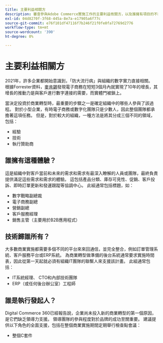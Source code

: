 ```yaml
---
title: 主要利益相關方
description: 審查參與Adobe Commerce實施工作的主要利益攸關方，以及誰擁有項目的不同方面。
exl-id: 04d8270f-3f68-445a-8e7a-e17905a6f77c
source-git-commit: e76f101df47116f7b246f21f0fe0fa72769d2776
workflow-type: tm+mt
source-wordcount: '390'
ht-degree: 0%

---
```


# 主要利益相關方

2021年，許多企業都開始意識到，「防大流行病」與組織的數字實力直接相關。 根據Forrester資料，[麥肯錫](https://www.mckinsey.com/business-functions/strategy-and-corporate-finance/our-insights/five-fifty-the-quickening)發現電子商務在短短3個月內就實現了10年的增長，其增長的推動力是與客戶進行數字連接的需要，而實體門被鎖上。

當決定投資於商業轉型時，最重要的步驟之一是確定組織中的哪些人參與了該過程。 對於小型企業，有時電子商務或數字化團隊只是少數人，因此整個團隊都承擔著這項任務。 但是，對於較大的組織，一種方法是將其分成三個不同的領域，包括：

- 經驗
- 技術
- 執行贊助商

## 誰擁有這種體驗？

這是組織中對客戶當前和未來的需求和需求有最深入瞭解的人員或團隊，最終負責提供滿足這些需求和需求的體驗。 這包括產品分類、庫存可見性、促銷、客戶投訴、即時訂單更新和發運跟蹤等協調中心。 此組通常包括標題，如：

- 數字戰略副總裁
- 電子商務副總
- 營銷副總
- 客戶服務經理
- 銷售主管（主要用於B2B應用程式）

## 技術歸誰所有？

大多數商業實施都需要多個不同的平台來來回通信，並完全整合，例如訂單管理系統、客戶服務平台或ERP系統。 為商業轉型做準備的後台系統通常要求實施時間表，因此從第一天起就必須有組織IT團隊的聯繫人來支援該計畫。 此組通常包括：

- IT系統經理、 CTO和內部技術團隊
- ERP（或任何後台辦公室）工程師

## 誰是執行發起人？

Digital Commerce 360已經報告說，企業尚未投入新的商業轉型的第一個原因，是它們缺乏領導力支援。 領導團隊的參與程度對於品牌的成功至關重要。 建議提供以下角色的全面支援，包括在整個商業實施期間定期舉行檢查點會議：

- 整個C套件
